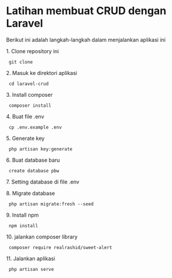 # Latihan membuat CRUD dengan Laravel 


<p> Berikut ini adalah langkah-langkah dalam menjalankan aplikasi ini </p>

<p> 1. Clone repository ini </p>
<pre><code> git clone </pre></code>

<p> 2. Masuk ke direktori aplikasi </p>
<pre><code> cd laravel-crud </pre></code>

<p> 3. Install composer </p>
<pre><code> composer install </pre></code>

<p> 4. Buat file .env </p>
<pre><code> cp .env.example .env </pre></code>

<p> 5. Generate key </p>
<pre><code> php artisan key:generate </pre></code>

<p> 6. Buat database baru </p>
<pre><code> create database pbw </pre></code>

<p> 7. Setting database di file .env </p>

<p> 8. Migrate database </p>
<pre><code> php artisan migrate:fresh --seed </pre></code>

<p> 9. Install npm </p>
<pre><code> npm install </pre></code>

<p> 10. jalankan composer library </p>
<pre><code> composer require realrashid/sweet-alert  </pre></code>

<p> 11. Jalankan aplikasi </p>
<pre><code> php artisan serve </pre></code>
